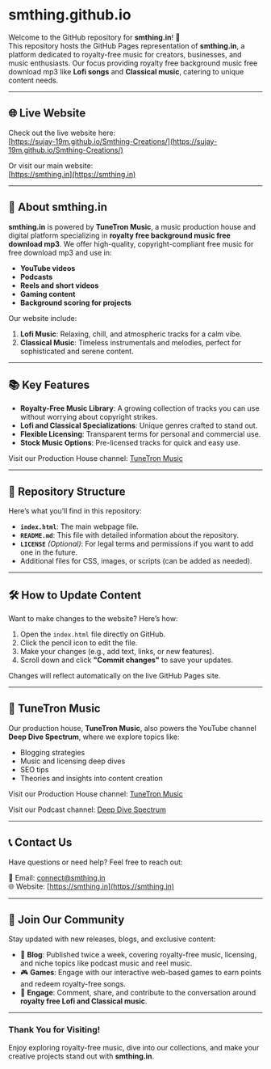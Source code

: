 # smthing.github.io

Welcome to the GitHub repository for **smthing.in**! 🎵  
This repository hosts the GitHub Pages representation of **smthing.in**, a platform dedicated to royalty-free music for creators, businesses, and music enthusiasts. Our focus providing royalty free background music free download mp3 like **Lofi songs** and **Classical music**, catering to unique content needs.

---

## 🌐 Live Website

Check out the live website here:  
[https://sujay-19m.github.io/Smthing-Creations/](https://sujay-19m.github.io/Smthing-Creations/)

Or visit our main website:  
[https://smthing.in](https://smthing.in)

---

## 🎯 About smthing.in

**smthing.in** is powered by **TuneTron Music**, a music production house and digital platform specializing in **royalty free background music free download mp3**. We offer high-quality, copyright-compliant free music for free download mp3 and use in:

- **YouTube videos**  
- **Podcasts**  
- **Reels and short videos**  
- **Gaming content**  
- **Background scoring for projects**

Our website include:  
1. **Lofi Music**: Relaxing, chill, and atmospheric tracks for a calm vibe.  
2. **Classical Music**: Timeless instrumentals and melodies, perfect for sophisticated and serene content.  

---

## 📚 Key Features

- **Royalty-Free Music Library**: A growing collection of tracks you can use without worrying about copyright strikes.
- **Lofi and Classical Specializations**: Unique genres crafted to stand out.
- **Flexible Licensing**: Transparent terms for personal and commercial use.
- **Stock Music Options**: Pre-licensed tracks for quick and easy use.

Visit our Production House channel: [TuneTron Music](https://www.youtube.com/@TuneTronMusic)

---

## 📂 Repository Structure

Here’s what you’ll find in this repository:

- **`index.html`**: The main webpage file.
- **`README.md`**: This file with detailed information about the repository.
- **`LICENSE`** *(Optional)*: For legal terms and permissions if you want to add one in the future.
- Additional files for CSS, images, or scripts (can be added as needed).

---

## 🛠️ How to Update Content

Want to make changes to the website? Here’s how:  

1. Open the `index.html` file directly on GitHub.  
2. Click the pencil icon to edit the file.  
3. Make your changes (e.g., add text, links, or new features).  
4. Scroll down and click **"Commit changes"** to save your updates.  

Changes will reflect automatically on the live GitHub Pages site.

---

## 🌟 TuneTron Music

Our production house, **TuneTron Music**, also powers the YouTube channel **Deep Dive Spectrum**, where we explore topics like:

- Blogging strategies
- Music and licensing deep dives
- SEO tips
- Theories and insights into content creation

Visit our Production House channel: [TuneTron Music](https://www.youtube.com/@TuneTronMusic)

Visit our Podcast channel: [Deep Dive Spectrum](https://www.youtube.com/@DeepDiveSpectrum)


---

## 📞 Contact Us

Have questions or need help? Feel free to reach out:  

📧 Email: connect@smthing.in  
🌐 Website: [https://smthing.in](https://smthing.in)

---

## 🙌 Join Our Community

Stay updated with new releases, blogs, and exclusive content:

- 📜 **Blog**: Published twice a week, covering royalty-free music, licensing, and niche topics like podcast music and reel music.
- 🎮 **Games**: Engage with our interactive web-based games to earn points and redeem royalty-free songs.
- 💬 **Engage**: Comment, share, and contribute to the conversation around **royalty free Lofi and Classical music**.

---

### **Thank You for Visiting!**

Enjoy exploring royalty-free music, dive into our collections, and make your creative projects stand out with **smthing.in**.

